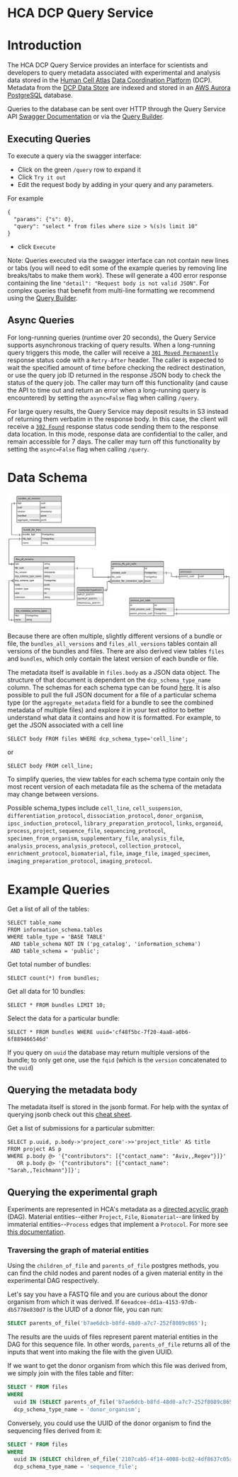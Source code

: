 HCA DCP Query Service
=====================

# Introduction

The HCA DCP Query Service provides an interface for scientists and developers to query metadata associated with
experimental and analysis data stored in the [Human Cell Atlas](https://staging.data.humancellatlas.org/)
[Data Coordination Platform](https://www.humancellatlas.org/data-sharing) (DCP). Metadata from the
[DCP Data Store](https://github.com/HumanCellAtlas/data-store) are indexed and stored in an
[AWS Aurora](https://aws.amazon.com/rds/aurora/) [PostgreSQL](https://www.postgresql.org/) database.

Queries to the database can be sent over HTTP through the Query Service API
[Swagger Documentation](https://query.data.humancellatlas.org/v1/ui/#/)
or via the [Query Builder](https://query.data.humancellatlas.org/).

## Executing Queries
To execute a query via the swagger interface: 
- Click on the green `/query` row to expand it
- Click `Try it out`
- Edit the request body by adding in your query and any parameters. 

For example
```
{
  "params": {"s": 0},
  "query": "select * from files where size > %(s)s limit 10"
}
```
- click `Execute`

Note: Queries executed via the swagger interface can not contain new lines or tabs (you will need to edit some of the 
example queries by removing line breaks/tabs to make them work). These will generate a 400 error response 
containing the line `"detail": "Request body is not valid JSON"`. For complex queries that benefit from multi-line 
formatting we recommend using the [Query Builder](https://query.data.humancellatlas.org/). 
## Async Queries
For long-running queries (runtime over 20 seconds), the Query Service supports asynchronous tracking of query results.
When a long-running query triggers this mode, the caller will receive a
[`301 Moved Permanently`](https://en.wikipedia.org/wiki/HTTP_301) response status code with a `Retry-After` header. The caller
is expected to wait the specified amount of time before checking the redirect destination, or use the query job ID
returned in the response JSON body to check the status of the query job. The caller may turn off this functionality
(and cause the API to time out and return an error when a long-running query is encountered) by setting the
`async=False` flag when calling `/query`.

For large query results, the Query Service may deposit results in S3 instead of returning them verbatim in the response
body. In this case, the client will receive a [`302 Found`](https://en.wikipedia.org/wiki/HTTP_302) response status code
sending them to the response data location. In this mode, response data are confidential to the caller, and remain
accessible for 7 days. The caller may turn off this functionality by setting the `async=False` flag when calling
`/query`.

# Data Schema
![](QueryServiceDataSchema.svg)

Because there are often multiple, slightly different versions of a bundle or file, the `bundles_all_versions` and
`files_all_versions` tables contain all versions of the bundles and files. There are also derived view tables `files` 
and `bundles`, which only contain the latest version of each bundle or file. 

The metadata itself is available in `files.body` as a JSON data object. The structure of that document is dependent on 
the `dcp_schema_type_name` column. The schemas for each schema type can be found [here](https://schema.humancellatlas.org/a). 
It is also possible to pull the full JSON document for a file of a particular schema type (or the `aggregate_metadata` field 
for a bundle to see the combined metadata of multiple files) and explore it in your text editor to better understand 
what data it contains and how it is formatted.
For example, to get the JSON associated with a cell line
```postgresql
SELECT body FROM files WHERE dcp_schema_type='cell_line';
``` 
or
```postgresql
SELECT body FROM cell_line;
```
To simplify queries, the view tables for each schema type contain only the most recent version of each metadata file as 
the schema of the metadata may change between versions. 

Possible schema_types include 
`cell_line`,
`cell_suspension`,
`differentiation_protocol`,
`dissociation_protocol`,
`donor_organism`,
`ipsc_induction_protocol`,
`library_preparation_protocol`,
`links`,
`organoid`,
`process`,
`project`,
`sequence_file`,
`sequencing_protocol`,
`specimen_from_organism`,
`supplementary_file`,
`analysis_file`,
`analysis_process`,
`analysis_protocol`,
`collection_protocol`,
`enrichment_protocol`,
`biomaterial`,
`file`,
`image_file`,
`imaged_specimen`,
`imaging_preparation_protocol`,
`imaging_protocol`.


# Example Queries
Get a list of all of the tables:
```postgresql
SELECT table_name
FROM information_schema.tables
WHERE table_type = 'BASE TABLE'
 AND table_schema NOT IN ('pg_catalog', 'information_schema')
 AND table_schema = 'public';
```
Get total number of bundles:
```postgresql
SELECT count(*) from bundles;
```
Get all data for 10 bundles:
```postgresql
SELECT * FROM bundles LIMIT 10;
```
Select the data for a particular bundle:

```postgresql
SELECT * FROM bundles WHERE uuid='cf48f5bc-7f20-4aa8-a0b6-6f889466546d'
```
If you query on `uuid` the database may return multiple versions of the bundle; to only get one, use the `fqid` (which is the `version` concatenated to the `uuid`)

## Querying the metadata body
The metadata itself is stored in the jsonb format. For help with the syntax of querying jsonb check out this [cheat sheet](https://hackernoon.com/how-to-query-jsonb-beginner-sheet-cheat-4da3aa5082a3).

Get a list of submissions for a particular submitter:
```postgresql
SELECT p.uuid, p.body->'project_core'->>'project_title' AS title
FROM project AS p
WHERE p.body @> '{"contributors": [{"contact_name": "Aviv,,Regev"}]}'
   OR p.body @> '{"contributors": [{"contact_name": "Sarah,,Teichmann"}]}';
```

## Querying the experimental graph
Experiments are represented in HCA's metadata as a [directed acyclic graph](https://en.wikipedia.org/wiki/Directed_acyclic_graph) (DAG). Material entities--either `Project`, `File`, `Biomaterial`--are linked by immaterial entities--`Process` edges that implement a `Protocol`. For more see [this documentation](https://github.com/HumanCellAtlas/metadata-schema/blob/master/docs/structure.md#structure-overview).

### Traversing the graph of material entities

Using the `children_of_file` and `parents_of_file` postgres methods, you can find the child nodes and parent nodes of a given material entity in the experimental DAG respectively.

Let's say you have a FASTQ file and you are curious about the donor organism from which it was derived. If `6eeadcee-dd1a-4153-97db-db5778e830d7` is the UUID of a donor file, you can run:

```sql
SELECT parents_of_file('b7ae6dcb-b8fd-48d0-a7c7-252f8089c865');
```

The results are the uuids of files represent parent material entities in the DAG for this sequence file. In other words, `parents_of_file` returns all of the inputs that went into making the file with the given UUID.

If we want to get the donor organism from which this file was derived from, we simply join with the files table and filter:

```sql
SELECT * FROM files
WHERE
  uuid IN (SELECT parents_of_file('b7ae6dcb-b8fd-48d0-a7c7-252f8089c865')) AND
  dcp_schema_type_name = 'donor_organism';
```

Conversely, you could use the UUID of the donor organism to find the sequencing files derived from it:

```sql
SELECT * FROM files
WHERE
  uuid IN (SELECT children_of_file('2107cab5-4f14-4008-bc82-4df8637c05a9')) AND
  dcp_schema_type_name = 'sequence_file';
```
